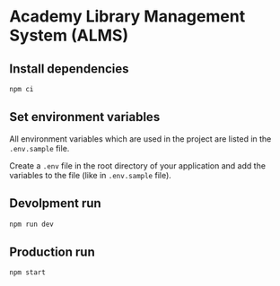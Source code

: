 # Academy Library Management System (ALMS)

## Install dependencies

```bash
npm ci
```

## Set environment variables

All environment variables which are used in the project are listed in the `.env.sample` file.

Create a `.env` file in the root directory of your application and add the variables to the file (like in `.env.sample` file).

## Devolpment run

```bash
npm run dev
```

## Production run

```bash
npm start
```
